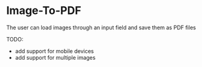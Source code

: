 # Image-To-PDF
The user can load images through an input field and save them as PDF files

TODO:
- add support for mobile devices
- add support for multiple images
